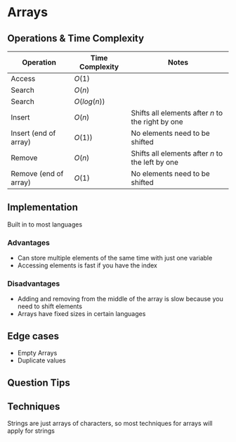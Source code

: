 # Arrays

## Operations & Time Complexity
| Operation | Time Complexity | Notes |
| ----------|-----------------|-------| 
| Access | $O(1)$ | |
| Search | $O(n)$| |
| Search | $O(log (n))$ | |
| Insert | $O(n)$ | Shifts all elements after $n$ to the right by one|
| Insert (end of array) | $O(1)$) | No elements need to be shifted|
| Remove | $O(n)$ | Shifts all elements after $n$ to the left by one|
|Remove (end of array) | $O(1)$ | No elements need to be shifted |



## Implementation
Built in to most languages

### Advantages
- Can store multiple elements of the same time with just one variable
- Accessing elements is fast if you have the index
### Disadvantages
- Adding and removing from the middle of the array is slow because you need to shift elements
- Arrays have fixed sizes in certain languages

## Edge cases
- Empty Arrays
- Duplicate values

## Question Tips

## Techniques
Strings are just arrays of characters, so most techniques for arrays will apply for strings
